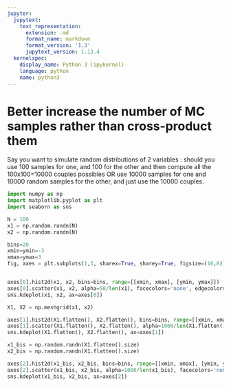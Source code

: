 ```yaml
---
jupyter:
  jupytext:
    text_representation:
      extension: .md
      format_name: markdown
      format_version: '1.3'
      jupytext_version: 1.13.4
  kernelspec:
    display_name: Python 3 (ipykernel)
    language: python
    name: python3
---
```


<!-- #region tags=[] -->
# Better increase the number of MC samples rather than cross-product them
<!-- #endregion -->

Say you want to simulate random distributions of 2 variables : should you use 100 samples for one, and 100 for the other and then compute all the 100x100=10000 couples possibles OR use 10000 samples for one and 10000 random samples for the other, and just use the 10000 couples.

```python
import numpy as np
import matplotlib.pyplot as plt
import seaborn as sns

N = 100
x1 = np.random.randn(N)
x2 = np.random.randn(N)

bins=20
xmin=ymin=-3
xmax=ymax=3
fig, axes = plt.subplots(1,3, sharex=True, sharey=True, figsize=(16,8))


axes[0].hist2d(x1, x2, bins=bins, range=[[xmin, xmax], [ymin, ymax]])
axes[0].scatter(x1, x2, alpha=50/len(x1), facecolors='none', edgecolors="r")
sns.kdeplot(x1, x2, ax=axes[0])

X1, X2 = np.meshgrid(x1, x2)

axes[1].hist2d(X1.flatten(), X2.flatten(), bins=bins, range=[[xmin, xmax], [ymin, ymax]])
axes[1].scatter(X1.flatten(), X2.flatten(), alpha=1000/len(X1.flatten()), facecolors='none', edgecolors="r")
sns.kdeplot(X1.flatten(), X2.flatten(), ax=axes[1])

x1_bis = np.random.randn(X1.flatten().size)
x2_bis = np.random.randn(X1.flatten().size)

axes[2].hist2d(x1_bis, x2_bis, bins=bins, range=[[xmin, xmax], [ymin, ymax]])
axes[2].scatter(x1_bis, x2_bis, alpha=1000/len(x1_bis), facecolors='none', edgecolors="r")
sns.kdeplot(x1_bis, x2_bis, ax=axes[2])
```
